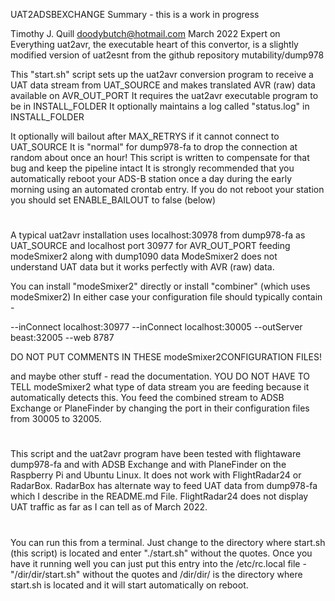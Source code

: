 UAT2ADSBEXCHANGE Summary - this is a work in progress

Timothy J. Quill <doodybutch@hotmail.com>  March 2022
Expert on Everything
uat2avr, the executable heart of this convertor, is a slightly modified version of uat2esnt
from the github repository mutability/dump978

This "start.sh" script sets up the uat2avr conversion program to receive a UAT data stream
from UAT_SOURCE and makes translated AVR (raw) data available on AVR_OUT_PORT
It requires the uat2avr executable program to be in INSTALL_FOLDER
It optionally maintains a log called "status.log" in INSTALL_FOLDER

It optionally will bailout after MAX_RETRYS if it cannot connect to UAT_SOURCE
It is "normal" for dump978-fa to drop the connection at random about once an hour!
This script is written to compensate for that bug and keep the pipeline intact
It is strongly recommended that you automatically reboot your ADS-B station once a day
during the early morning using an automated crontab entry.  If you do not reboot your station
you should set ENABLE_BAILOUT to false (below)
#
A typical uat2avr installation uses localhost:30978 from dump978-fa as UAT_SOURCE and
localhost port 30977 for AVR_OUT_PORT feeding modeSmixer2 along with dump1090 data
ModeSmixer2 does not understand UAT data but it works perfectly with AVR (raw) data.

You can install "modeSmixer2" directly or install "combiner" (which uses modeSmixer2)
In either case your configuration file should typically contain -

--inConnect localhost:30977
--inConnect localhost:30005
--outServer beast:32005
--web 8787

DO NOT PUT COMMENTS IN THESE modeSmixer2CONFIGURATION FILES!

and maybe other stuff - read the documentation.  YOU DO NOT HAVE TO TELL modeSmixer2 what type
of data stream you are feeding because it automatically detects this.
You feed the combined stream to ADSB Exchange or PlaneFinder by changing the port in
their configuration files from 30005 to 32005.
#
This script and the uat2avr program have been tested with flightaware dump978-fa and with
ADSB Exchange and with PlaneFinder on the Raspberry Pi and Ubuntu Linux.
It does not work with FlightRadar24 or RadarBox.
RadarBox has alternate way to feed UAT data from dump978-fa which I describe in the README.md File.
FlightRadar24 does not display UAT traffic as far as I can tell as of March 2022.
#
You can run this from a terminal.
Just change to the directory where start.sh (this script) is located and enter "./start.sh" without the quotes.
Once you have it running well you can just put this entry into the /etc/rc.local file - "/dir/dir/start.sh"
without the quotes and /dir/dir/ is the directory where start.sh is located and it will start automatically on reboot.
 
